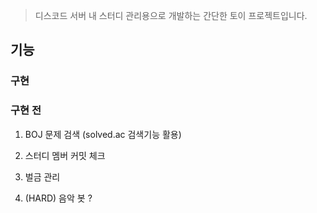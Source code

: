 >디스코드 서버 내 스터디 관리용으로 개발하는 간단한 토이 프로젝트입니다.


## 기능

### 구현



### 구현 전

1. BOJ 문제 검색 (solved.ac 검색기능 활용)

2. 스터디 멤버 커밋 체크 

3. 벌금 관리

4. (HARD) 음악 봇 ?    